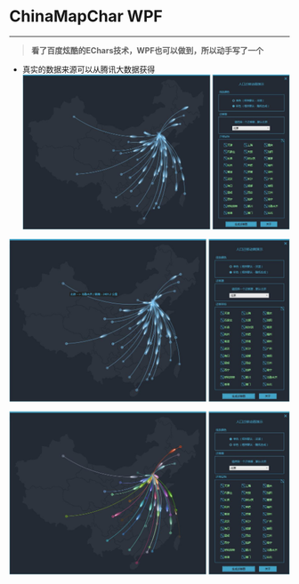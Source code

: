 # ChinaMapChar WPF
-----------

>**看了百度炫酷的EChars技术，WPF也可以做到，所以动手写了一个**

* 真实的数据来源可以从腾讯大数据获得
![A](https://github.com/lingme/Picture_Bucket/raw/master/ChinaMapChar_WPF_img/index_1.jpg)

![C](https://github.com/lingme/Picture_Bucket/raw/master/ChinaMapChar_WPF_img/index_2.jpg)

![B](https://github.com/lingme/Picture_Bucket/raw/master/ChinaMapChar_WPF_img/index_3.jpg)
